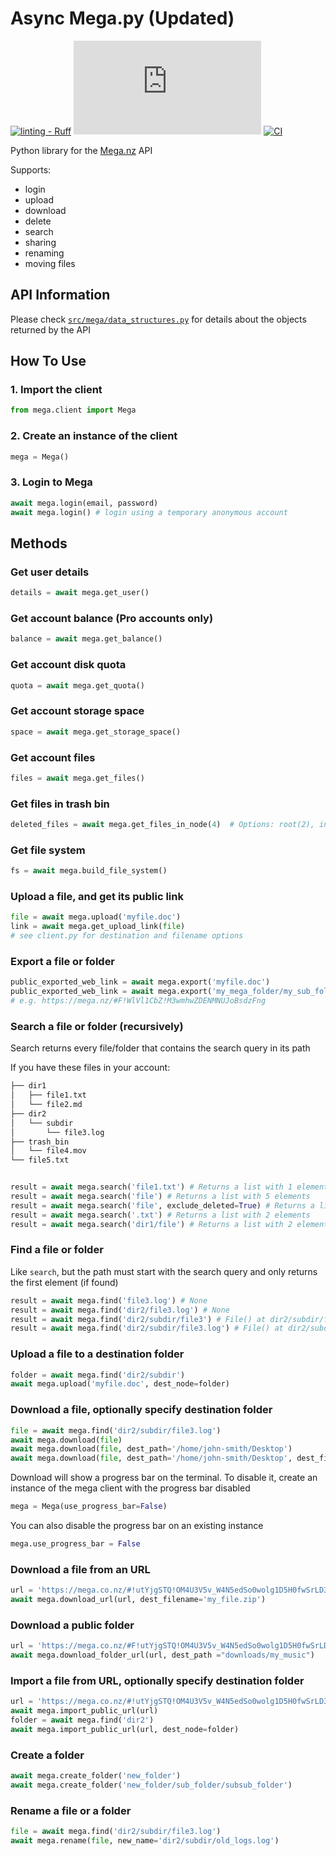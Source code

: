 # Async Mega.py (Updated)

[![linting - Ruff](https://img.shields.io/endpoint?url=https://raw.githubusercontent.com/astral-sh/ruff/main/assets/badge/v2.json)](https://github.com/NTFSvolume/mega.py/actions/workflows/ruff.yaml)
[![GitHub License](https://img.shields.io/github/license/NTFSvolume/mega.py)](https://github.com/NTFSvolume/mega.py/blob/master/LICENSE)
[![CI](https://github.com/NTFSvolume/mega.py/actions/workflows/ci.yml/badge.svg)](https://github.com/NTFSvolume/mega.py/actions/workflows/ci.yml)

Python library for the [Mega.nz](https://mega.nz/) API

Supports:

- login
- upload
- download
- delete
- search
- sharing
- renaming
- moving files

## API Information

Please check [`src/mega/data_structures.py`](src/mega/data_structures.py) for details about the objects returned by the API

## How To Use

### 1. Import the client

```python
from mega.client import Mega
```

### 2. Create an instance of the client

```python
mega = Mega()
```

### 3. Login to Mega

```python
await mega.login(email, password)
await mega.login() # login using a temporary anonymous account
```

## Methods

### Get user details

```python
details = await mega.get_user()
```

### Get account balance (Pro accounts only)

```python
balance = await mega.get_balance()
```

### Get account disk quota

```python
quota = await mega.get_quota()
```

### Get account storage space

```python
space = await mega.get_storage_space()
```

### Get account files

```python
files = await mega.get_files()
```

### Get files in trash bin

```python
deleted_files = await mega.get_files_in_node(4)  # Options: root(2), inbox(3), trashbin (4)
```

### Get file system

```python
fs = await mega.build_file_system()
```

### Upload a file, and get its public link

```python
file = await mega.upload('myfile.doc')
link = await mega.get_upload_link(file)
# see client.py for destination and filename options
```

### Export a file or folder

```python
public_exported_web_link = await mega.export('myfile.doc')
public_exported_web_link = await mega.export('my_mega_folder/my_sub_folder_to_share')
# e.g. https://mega.nz/#F!WlVl1CbZ!M3wmhwZDENMNUJoBsdzFng
```

### Search a file or folder (recursively)

Search returns every file/folder that contains the  search query in its path

If you have these files in your account:

```bash
├── dir1
│   ├── file1.txt
│   └── file2.md
├── dir2
│   └── subdir
│       └── file3.log
├── trash_bin
│   └── file4.mov
└── file5.txt
```

```python

result = await mega.search('file1.txt') # Returns a list with 1 element, dir1/file1.txt
result = await mega.search('file') # Returns a list with 5 elements
result = await mega.search('file', exclude_deleted=True) # Returns a list with 4 elements
result = await mega.search('.txt') # Returns a list with 2 elements
result = await mega.search('dir1/file') # Returns a list with 2 elements
```

### Find a file or folder

Like `search`, but the path must start with the search query and only returns the first element (if found)

```python
result = await mega.find('file3.log') # None
result = await mega.find('dir2/file3.log') # None
result = await mega.find('dir2/subdir/file3') # File() at dir2/subdir/file3.log'
result = await mega.find('dir2/subdir/file3.log') # File() at dir2/subdir/file3.log'
```

### Upload a file to a destination folder

```python
folder = await mega.find('dir2/subdir')
await mega.upload('myfile.doc', dest_node=folder)
```

### Download a file, optionally specify destination folder

```python
file = await mega.find('dir2/subdir/file3.log')
await mega.download(file)
await mega.download(file, dest_path='/home/john-smith/Desktop')
await mega.download(file, dest_path='/home/john-smith/Desktop', dest_filename='my_logs.log')
```

Download will show a progress bar on the terminal. To disable it, create an instance of the mega client with the progress bar disabled

```python
mega = Mega(use_progress_bar=False)
```

You can also disable the progress bar on an existing instance

```python
mega.use_progress_bar = False
```

### Download a file from an URL

```python
url = 'https://mega.co.nz/#!utYjgSTQ!OM4U3V5v_W4N5edSo0wolg1D5H0fwSrLD3oLnLuS9pc'
await mega.download_url(url, dest_filename='my_file.zip')
```

### Download a public folder

```python
url = 'https://mega.co.nz/#F!utYjgSTQ!OM4U3V5v_W4N5edSo0wolg1D5H0fwSrLD3oLnLuS9pc'
await mega.download_folder_url(url, dest_path ="downloads/my_music")
```

### Import a file from URL, optionally specify destination folder

```python
url = 'https://mega.co.nz/#!utYjgSTQ!OM4U3V5v_W4N5edSo0wolg1D5H0fwSrLD3oLnLuS9pc'
await mega.import_public_url(url)
folder = await mega.find('dir2')
await mega.import_public_url(url, dest_node=folder)
```

### Create a folder

```python
await mega.create_folder('new_folder')
await mega.create_folder('new_folder/sub_folder/subsub_folder')
```

### Rename a file or a folder

```python
file = await mega.find('dir2/subdir/file3.log')
await mega.rename(file, new_name='dir2/subdir/old_logs.log')
```
